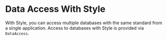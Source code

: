 # Data Access With Style

With Style, you can access multiple databases with the same standard from a single application. Access to databases with
Style is provided via ``DataAccess``.
